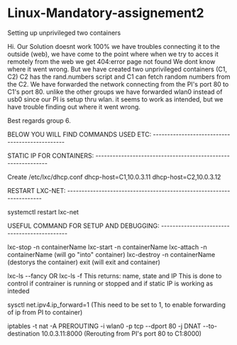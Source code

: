 # Linux-Mandatory-assignement2
Setting up unprivileged two containers

Hi.
Our Solution doesnt work 100% we have troubles connecting it to the outside (web), we have come to the point where when
we try to acces it remotely from the web we get 404:error page not found
We dont know where it went wrong. 
But we have created two unprivileged containers (C1, C2) C2 has the rand.numbers script and C1 can fetch random numbers
from the C2. 
We have forwarded the network connecting from the PI's port 80 to C1's port 80.
unlike the other groups we have forwarded wlan0 instead of usb0 since our PI is setup thru wlan.
it seems to work as intended, but we have trouble finding out where it went wrong.

Best regards group 6.




BELOW YOU WILL FIND COMMANDS USED ETC: -----------------------------------------------

STATIC IP FOR CONTAINERS: -------------------------------------------------------------

Create /etc/lxc/dhcp.conf
  dhcp-host=C1,10.0.3.11
  dhcp-host=C2,10.0.3.12
  
  

RESTART LXC-NET: ---------------------------------------------------------------------
  
systemctl restart lxc-net
  
  
  
USEFUL COMMAND FOR SETUP AND DEBUGGING: ---------------------------------------------
  
lxc-stop -n containerName
lxc-start -n containerName
lxc-attach -n containerName (will go "into" container)
lxc-destroy -n containerName (destorys the container)
exit (will exit and container)
  
lxc-ls --fancy OR lxc-ls -f
  This returns: name, state and IP
  This is done to control if contrainer is running or stopped and if static IP is 
  working as inteded

sysctl net.ipv4.ip_forward=1 (This need to be set to 1, to enable forwarding of ip from PI to container)

iptables -t nat -A PREROUTING -i wlan0 -p tcp --dport 80 -j DNAT --to-destination 10.0.3.11:8000  (Rerouting from PI's port 80 to C1:8000)


